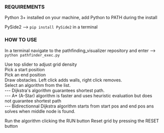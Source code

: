 ### REQUIREMENTS

Python 3+ installed on your machine, add Python to PATH during the install  

PySide2 --> `pip install PySide2` in a terminal

### HOW TO USE 

In a terminal navigate to the pathfinding_visualizer repository and enter --> ```python pathfinder_exec.py```

Use top slider to adjust grid density  
Pick a start position  
Pick an end position  
Draw obstacles. Left click adds walls, right click removes.  
Select an algorithm from the list.  
 --- Dijkstra's algorithm guarantees shortest path.  
 --- A* (A-Star) algorithm is faster and uses heuristic evaluation but does not guarantee shortest path  
 --- Bidirectionnal Dijkstra algorithm starts from start pos and end pos ans solves when middle node is found.

Run the algorithm clicking the RUN button
Reset grid by pressing the RESET button